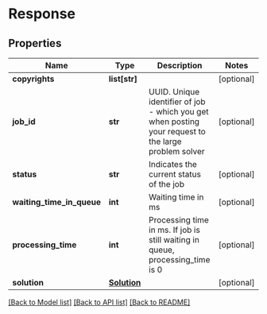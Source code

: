 # Response

## Properties
Name | Type | Description | Notes
------------ | ------------- | ------------- | -------------
**copyrights** | **list[str]** |  | [optional] 
**job_id** | **str** | UUID. Unique identifier of job - which you get when posting your request to the large problem solver | [optional] 
**status** | **str** | Indicates the current status of the job | [optional] 
**waiting_time_in_queue** | **int** | Waiting time in ms | [optional] 
**processing_time** | **int** | Processing time in ms. If job is still waiting in queue, processing_time is 0 | [optional] 
**solution** | [**Solution**](Solution.md) |  | [optional] 

[[Back to Model list]](../README.md#documentation-for-models) [[Back to API list]](../README.md#documentation-for-api-endpoints) [[Back to README]](../README.md)

